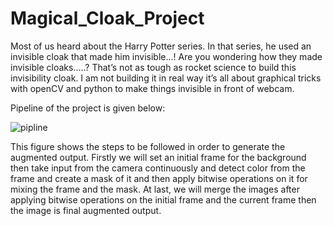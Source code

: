 # Magical_Cloak_Project
Most of us heard about the Harry Potter series. In that series, he used an invisible cloak that made him invisible...! Are you wondering how they made invisible cloaks.....? That’s not as tough as rocket science to build this invisibility cloak.
I am not building it in real way it’s all about graphical tricks with openCV and python to make things invisible in front of webcam.

Pipeline of the project is given below:


![pipline](https://user-images.githubusercontent.com/98279854/170553337-d42efc77-eece-47e8-9d47-cdf2a443b6be.PNG)


This figure shows the steps to be followed in order to generate the augmented
output. Firstly we will set an initial frame for the background then take input from the
camera continuously and detect color from the frame and create a mask of it and
then apply bitwise operations on it for mixing the frame and the mask. At last, we will
merge the images after applying bitwise operations on the initial frame and the
current frame then the image is final augmented output.

